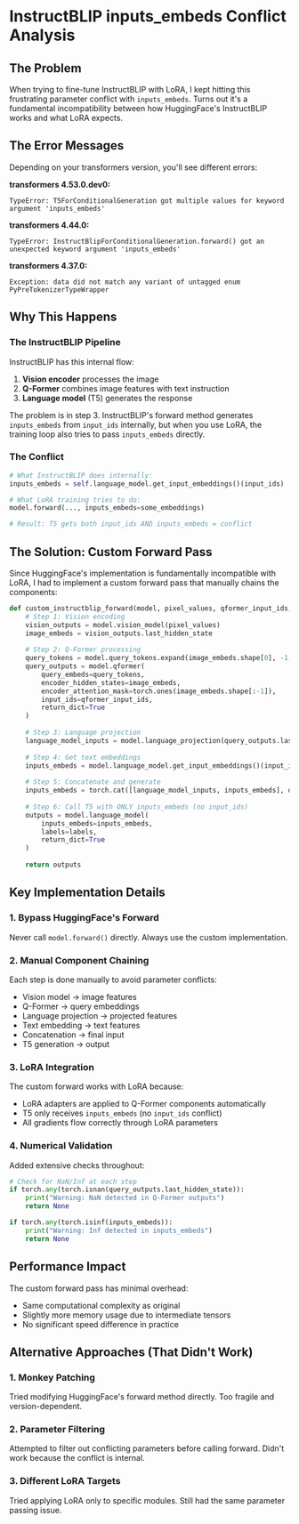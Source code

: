 # InstructBLIP inputs_embeds Conflict Analysis

## The Problem

When trying to fine-tune InstructBLIP with LoRA, I kept hitting this frustrating parameter conflict with `inputs_embeds`. Turns out it's a fundamental incompatibility between how HuggingFace's InstructBLIP works and what LoRA expects.

## The Error Messages

Depending on your transformers version, you'll see different errors:

**transformers 4.53.0.dev0:**
```
TypeError: T5ForConditionalGeneration got multiple values for keyword argument 'inputs_embeds'
```

**transformers 4.44.0:**
```
TypeError: InstructBlipForConditionalGeneration.forward() got an unexpected keyword argument 'inputs_embeds'
```

**transformers 4.37.0:**
```
Exception: data did not match any variant of untagged enum PyPreTokenizerTypeWrapper
```

## Why This Happens

### The InstructBLIP Pipeline

InstructBLIP has this internal flow:

1. **Vision encoder** processes the image
2. **Q-Former** combines image features with text instruction
3. **Language model** (T5) generates the response

The problem is in step 3. InstructBLIP's forward method generates `inputs_embeds` from `input_ids` internally, but when you use LoRA, the training loop also tries to pass `inputs_embeds` directly.

### The Conflict

```python
# What InstructBLIP does internally:
inputs_embeds = self.language_model.get_input_embeddings()(input_ids)

# What LoRA training tries to do:
model.forward(..., inputs_embeds=some_embeddings)

# Result: T5 gets both input_ids AND inputs_embeds = conflict
```

## The Solution: Custom Forward Pass

Since HuggingFace's implementation is fundamentally incompatible with LoRA, I had to implement a custom forward pass that manually chains the components:

```python
def custom_instructblip_forward(model, pixel_values, qformer_input_ids, input_ids, labels):
    # Step 1: Vision encoding
    vision_outputs = model.vision_model(pixel_values)
    image_embeds = vision_outputs.last_hidden_state
    
    # Step 2: Q-Former processing
    query_tokens = model.query_tokens.expand(image_embeds.shape[0], -1, -1)
    query_outputs = model.qformer(
        query_embeds=query_tokens,
        encoder_hidden_states=image_embeds,
        encoder_attention_mask=torch.ones(image_embeds.shape[:-1]),
        input_ids=qformer_input_ids,
        return_dict=True
    )
    
    # Step 3: Language projection
    language_model_inputs = model.language_projection(query_outputs.last_hidden_state)
    
    # Step 4: Get text embeddings
    inputs_embeds = model.language_model.get_input_embeddings()(input_ids)
    
    # Step 5: Concatenate and generate
    inputs_embeds = torch.cat([language_model_inputs, inputs_embeds], dim=1)
    
    # Step 6: Call T5 with ONLY inputs_embeds (no input_ids)
    outputs = model.language_model(
        inputs_embeds=inputs_embeds,
        labels=labels,
        return_dict=True
    )
    
    return outputs
```

## Key Implementation Details

### 1. Bypass HuggingFace's Forward

Never call `model.forward()` directly. Always use the custom implementation.

### 2. Manual Component Chaining

Each step is done manually to avoid parameter conflicts:
- Vision model → image features
- Q-Former → query embeddings
- Language projection → projected features
- Text embedding → text features
- Concatenation → final input
- T5 generation → output

### 3. LoRA Integration

The custom forward works with LoRA because:
- LoRA adapters are applied to Q-Former components automatically
- T5 only receives `inputs_embeds` (no `input_ids` conflict)
- All gradients flow correctly through LoRA parameters

### 4. Numerical Validation

Added extensive checks throughout:

```python
# Check for NaN/Inf at each step
if torch.any(torch.isnan(query_outputs.last_hidden_state)):
    print("Warning: NaN detected in Q-Former outputs")
    return None

if torch.any(torch.isinf(inputs_embeds)):
    print("Warning: Inf detected in inputs_embeds")
    return None
```

## Performance Impact

The custom forward pass has minimal overhead:
- Same computational complexity as original
- Slightly more memory usage due to intermediate tensors
- No significant speed difference in practice

## Alternative Approaches (That Didn't Work)

### 1. Monkey Patching
Tried modifying HuggingFace's forward method directly. Too fragile and version-dependent.

### 2. Parameter Filtering
Attempted to filter out conflicting parameters before calling forward. Didn't work because the conflict is internal.

### 3. Different LoRA Targets
Tried applying LoRA only to specific modules. Still had the same parameter passing issue.
